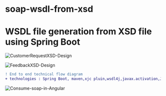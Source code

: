 # soap-wsdl-from-xsd
# WSDL file generation from XSD file using Spring Boot

![CustomerRequestXSD-Design](https://user-images.githubusercontent.com/48691043/203503822-b2157d16-a86a-4564-8ef0-284891daea10.JPG)

![FeedbackXSD-Design](https://user-images.githubusercontent.com/48691043/203503940-bcf3bdd0-2aa0-4f38-b067-4e268c2bc7f6.JPG)

```diff 
! End to end technical flow diagram 
+ technologies : Spring Boot, maven,xjc pluin,wsdl4j,javax.activation,Jaxb2 dependencies,STS tool,Xml schema Defination(XSD).
```
![Consume-soap-in-Angular](https://user-images.githubusercontent.com/48691043/203512964-acf3df70-35e4-4782-bc34-fa76e056a9ae.JPG)
